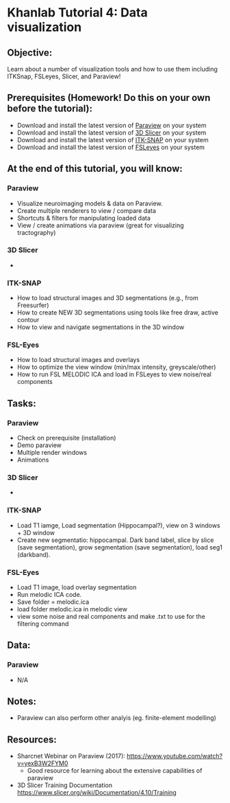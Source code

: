 # Khanlab Tutorial 4: Data visualization

## Objective:
Learn about a number of visualization tools and how to use them including ITKSnap, FSLeyes, Slicer, and Paraview!

## Prerequisites (Homework! Do this on your own before the tutorial):
* Download and install the latest version of [Paraview](https://www.paraview.org/) on your system
* Download and install the latest version of [3D Slicer](https://download.slicer.org/) on your system
* Download and install the latest version of [ITK-SNAP](http://www.itksnap.org/pmwiki/pmwiki.php?n=Downloads.SNAP3) on your system
* Download and install the latest version of [FSLeyes](https://users.fmrib.ox.ac.uk/~paulmc/fsleyes/userdoc/latest/install.html) on your system

## At the end of this tutorial, you will know:

### Paraview
* Visualize neuroimaging models & data on Paraview.
* Create multiple renderers to view / compare data
* Shortcuts & filters for manipulating loaded data
* View / create animations via paraview (great for visualizing tractography)

### 3D Slicer
* 

### ITK-SNAP
* How to load structural images and 3D segmentations (e.g., from Freesurfer)
* How to create NEW 3D segmentations using tools like free draw, active contour
* How to view and navigate segmentations in the 3D window

### FSL-Eyes
* How to load structural images and overlays
* How to optimize the view window (min/max intensity, greyscale/other)
* How to run FSL MELODIC ICA and load in FSLeyes to view noise/real components


## Tasks:

### Paraview
* Check on prerequisite (installation)
* Demo paraview
* Multiple render windows
* Animations

### 3D Slicer
* 

### ITK-SNAP
* Load T1 iamge, Load segmentation (Hippocampal?), view on 3 windows + 3D window
* Create new segmentatio: hippocampal. Dark band label, slice by slice (save segmentation), grow segmentation (save segmentation), load seg1 (darkband).

### FSL-Eyes
* Load T1 image, load overlay segmentation
* Run melodic ICA code.
* Save folder = melodic.ica
* load folder melodic.ica in melodic view
* view some noise and real components and make .txt to use for the filtering command


## Data:

### Paraview
* N/A

## Notes:
* Paraview can also perform other analyis (eg. finite-element modelling)

## Resources:
* Sharcnet Webinar on Paraview (2017): https://www.youtube.com/watch?v=yexB3W2FYM0
    * Good resource for learning about the extensive capabilities of paraview
* 3D Slicer Training Documentation https://www.slicer.org/wiki/Documentation/4.10/Training
